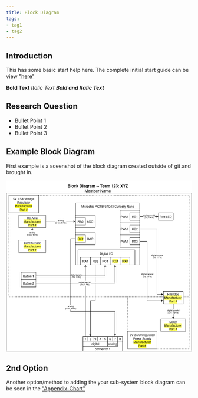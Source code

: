 ```yaml
---
title: Block Diagram
tags:
- tag1
- tag2
---
```


## Introduction
This has some basic start help here. The complete initial start guide can be view ["here"](https://embedded-systems-design.github.io/EGR304DataSheetTemplate/05-Schematic/schematic/)

**Bold Text**
_Italic Text_
**_Bold and Italic Text_**

## Research Question

* Bullet Point 1
* Bullet Point 2
* Bullet Point 3

## Example Block Diagram 
First example is a sceenshot of the block diagram created outside of git and brought in.

![Example of Indivial Block diagram ](individual-block-diagram.png)

## 2nd Option

Another option/method to adding the your sub-system block diagram can be seen in the ["Appendix-Chart"](https://embedded-systems-design.github.io/EGR304DataSheetTemplate/Appendix/charts/)
